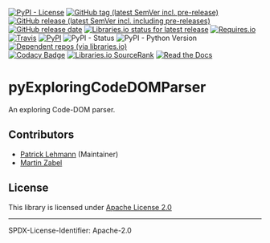 [![PyPI - License](https://img.shields.io/pypi/l/pyExploringCodeDOMParser?logo=PyPI)](LICENSE.md)
[![GitHub tag (latest SemVer incl. pre-release)](https://img.shields.io/github/v/tag/Paebbels/pyExploringCodeDOMParser?logo=GitHub&include_prereleases)](https://github.com/Paebbels/pyExploringCodeDOMParser/tags)
[![GitHub release (latest SemVer incl. including pre-releases)](https://img.shields.io/github/v/release/Paebbels/pyExploringCodeDOMParser?logo=GitHub&include_prereleases)](https://github.com/Paebbels/pyExploringCodeDOMParser/releases/latest)
[![GitHub release date](https://img.shields.io/github/release-date/Paebbels/pyExploringCodeDOMParser?logo=GitHub&)](https://github.com/Paebbels/pyExploringCodeDOMParser/releases)
[![Libraries.io status for latest release](https://img.shields.io/librariesio/release/pypi/pyExploringCodeDOMParser)](https://libraries.io/github/Paebbels/pyExploringCodeDOMParser)
[![Requires.io](https://img.shields.io/requires/github/Paebbels/pyExploringCodeDOMParser)](https://requires.io/github/Paebbels/pyExploringCodeDOMParser/requirements/?branch=master)  
[![Travis](https://img.shields.io/travis/com/Paebbels/pyExploringCodeDOMParser?logo=Travis)](https://travis-ci.com/Paebbels/pyExploringCodeDOMParser)
[![PyPI](https://img.shields.io/pypi/v/pyExploringCodeDOMParser?logo=PyPI)](https://pypi.org/project/pyExploringCodeDOMParser/)
![PyPI - Status](https://img.shields.io/pypi/status/pyExploringCodeDOMParser?logo=PyPI)
![PyPI - Python Version](https://img.shields.io/pypi/pyversions/pyExploringCodeDOMParser?logo=PyPI)
[![Dependent repos (via libraries.io)](https://img.shields.io/librariesio/dependent-repos/pypi/pyExploringCodeDOMParser)](https://github.com/Paebbels/pyExploringCodeDOMParser/network/dependents)  
[![Codacy Badge](https://api.codacy.com/project/badge/Grade/8a678bb866b24dabbd1da301cc086a52)](https://www.codacy.com/manual/Paebbels/pyExploringCodeDOMParser)
[![Libraries.io SourceRank](https://img.shields.io/librariesio/sourcerank/pypi/pyExploringCodeDOMParser)](https://libraries.io/github/Paebbels/pyExploringCodeDOMParser/sourcerank)
[![Read the Docs](https://img.shields.io/readthedocs/pyexploringcodedomparser)](https://pyExploringCodeDOMParser.readthedocs.io/en/latest/)

# pyExploringCodeDOMParser

An exploring Code-DOM parser.


## Contributors

* [Patrick Lehmann](https://github.com/Paebbels) (Maintainer)
* [Martin Zabel](https://github.com/mzabeltud)


## License

This library is licensed under [Apache License 2.0](LICENSE.md)

-------------------------

SPDX-License-Identifier: Apache-2.0
